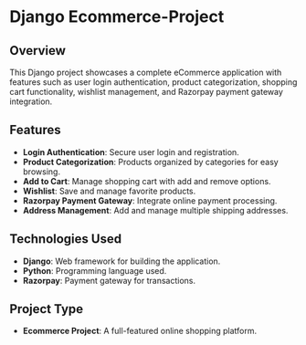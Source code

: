 
# Django Ecommerce-Project

## Overview

This Django project showcases a complete eCommerce application with features such as user login authentication, product categorization, shopping cart functionality, wishlist management, and Razorpay payment gateway integration.

## Features

- **Login Authentication**: Secure user login and registration.
- **Product Categorization**: Products organized by categories for easy browsing.
- **Add to Cart**: Manage shopping cart with add and remove options.
- **Wishlist**: Save and manage favorite products.
- **Razorpay Payment Gateway**: Integrate online payment processing.
- **Address Management**: Add and manage multiple shipping addresses.

## Technologies Used

- **Django**: Web framework for building the application.
- **Python**: Programming language used.
- **Razorpay**: Payment gateway for transactions.

## Project Type
- **Ecommerce Project**: A full-featured online shopping platform.






